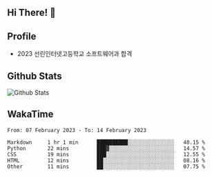 ## Hi There! 👋

## Profile

-   2023 선린인터넷고등학교 소프트웨어과 합격

## Github Stats

![Github Stats](https://github-readme-stats.vercel.app/api/top-langs/?username=NY0510&theme=tokyonight&hide_border=true&layout=compact)

## WakaTime

<!--START_SECTION:waka-->

```text
From: 07 February 2023 - To: 14 February 2023

Markdown     1 hr 1 min      ██████████░░░░░░░░░░░░░░░   40.15 %
Python       22 mins         ███▓░░░░░░░░░░░░░░░░░░░░░   14.57 %
CSS          19 mins         ███░░░░░░░░░░░░░░░░░░░░░░   12.55 %
HTML         12 mins         ██░░░░░░░░░░░░░░░░░░░░░░░   08.16 %
Other        11 mins         ██░░░░░░░░░░░░░░░░░░░░░░░   07.75 %
```

<!--END_SECTION:waka-->

